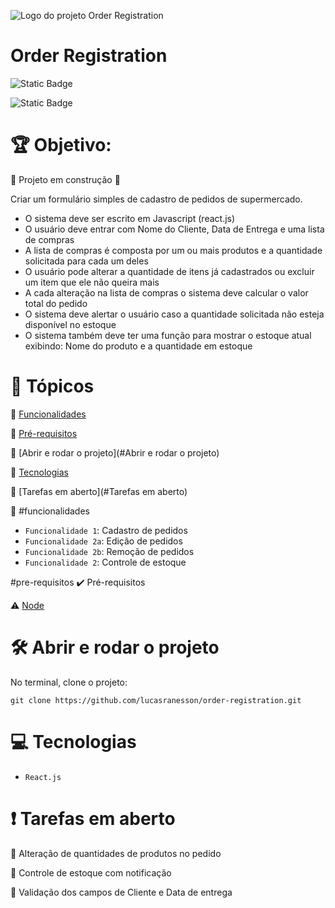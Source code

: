 ![Logo do projeto Order Registration](https://github.com/lucasranesson/order-registration/assets/20648513/ce62978c-fca0-44ac-b7f1-458c15a1bc42)
<h1> Order Registration </h1>

![Static Badge](https://img.shields.io/badge/order_registration-v1.0-blue)

![Static Badge](https://img.shields.io/badge/Status-%20Em%20Desenvolvimento-green)

# :trophy: Objetivo: 
:construction: Projeto em construção :construction:

Criar um formulário simples de cadastro de pedidos de supermercado.

* O sistema deve ser escrito em Javascript (react.js)
* O usuário deve entrar com Nome do Cliente, Data de Entrega e uma lista de compras
* A lista de compras é composta por um ou mais produtos e a quantidade solicitada para cada um deles
* O usuário pode alterar a quantidade de itens já cadastrados ou excluir um item que ele não queira mais
* A cada alteração na lista de compras o sistema deve calcular o valor total do pedido
* O sistema deve alertar o usuário caso a quantidade solicitada não esteja disponível no estoque
* O sistema também deve ter uma função para mostrar o estoque atual exibindo: Nome do produto e a quantidade em estoque



# :memo: Tópicos

:small_blue_diamond: [Funcionalidades](#funcionalidades)

:small_blue_diamond: [Pré-requisitos](#pre-requisitos)

:small_blue_diamond: [Abrir e rodar o projeto](#Abrir e rodar o projeto)

:small_blue_diamond: [Tecnologias](#Tecnologias)

:small_blue_diamond: [Tarefas em aberto](#Tarefas em aberto)




:hammer: #funcionalidades

- `Funcionalidade 1`: Cadastro de pedidos
- `Funcionalidade 2a`: Edição de pedidos
- `Funcionalidade 2b`: Remoção de pedidos
- `Funcionalidade 2`: Controle de estoque



#pre-requisitos :heavy_check_mark: Pré-requisitos

:warning: [Node](https://nodejs.org/en/download/)




# 🛠️ Abrir e rodar o projeto

No terminal, clone o projeto: 

```
git clone https://github.com/lucasranesson/order-registration.git
```





# :computer: Tecnologias

- ``React.js``



# :heavy_exclamation_mark: Tarefas em aberto

:memo: Alteração de quantidades de produtos no pedido 

:memo: Controle de estoque com notificação 

:memo: Validação dos campos de Cliente e Data de entrega 
